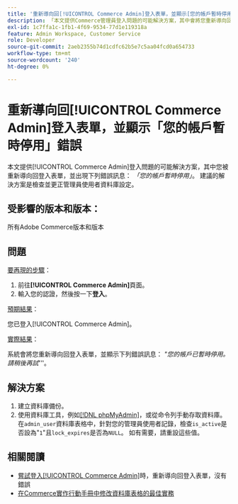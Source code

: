 ```yaml
---
title: '重新導向回[!UICONTROL Commerce Admin]登入表單，並顯示[您的帳戶暫時停用]錯誤'
description: 「本文提供Commerce管理員登入問題的可能解決方案，其中會將您重新導向回登入表單，並顯示下列錯誤訊息： *「您的帳戶已暫時停用」*。 建議的解決方案是檢查並更正管理員使用者資料庫設定。'
exl-id: 1c7ffa1c-1fb1-4f69-9534-77d1e119318a
feature: Admin Workspace, Customer Service
role: Developer
source-git-commit: 2aeb2355b74d1cdfc62b5e7c5aa04fcd0a654733
workflow-type: tm+mt
source-wordcount: '240'
ht-degree: 0%

---
```


# 重新導向回[!UICONTROL Commerce Admin]登入表單，並顯示「您的帳戶暫時停用」錯誤

本文提供[!UICONTROL Commerce Admin]登入問題的可能解決方案，其中您被重新導向回登入表單，並出現下列錯誤訊息： *「您的帳戶暫時停用」*。 建議的解決方案是檢查並更正管理員使用者資料庫設定。

## 受影響的版本和版本：

所有Adobe Commerce版本和版本

## 問題

<u>要再現的步驟</u>：

1. 前往&#x200B;**[!UICONTROL Commerce Admin]**&#x200B;頁面。
1. 輸入您的認證，然後按一下&#x200B;**登入**。

<u>預期結果</u>：

您已登入[!UICONTROL Commerce Admin]。

<u>實際結果</u>：

系統會將您重新導向回登入表單，並顯示下列錯誤訊息： *&quot;您的帳戶已暫時停用。 請稍後再試&#39;&#39;*&#39;。

## 解決方案

1. 建立資料庫備份。
1. 使用資料庫工具，例如[[!DNL phpMyAdmin]](https://experienceleague.adobe.com/zh-hant/docs/commerce-operations/installation-guide/prerequisites/optional-software#phpmyadmin)，或從命令列手動存取資料庫。 在`admin_user`資料庫表格中，針對您的管理員使用者記錄，檢查`is_active`是否設為&quot;`1`&quot;且`lock_expires`是否為`NULL`。 如有需要，請重設這些值。

## 相關閱讀

* [嘗試登入[!UICONTROL Commerce Admin]](https://experienceleague.adobe.com/zh-hant/docs/commerce-knowledge-base/kb/troubleshooting/miscellaneous/login-redirect-when-trying-to-login-to-magento-admin)時，重新導向回登入表單，沒有錯誤
* [在Commerce實作行動手冊中修改資料庫表格的最佳實務](https://experienceleague.adobe.com/zh-hant/docs/commerce-operations/implementation-playbook/best-practices/development/modifying-core-and-third-party-tables#why-adobe-recommends-avoiding-modifications)
